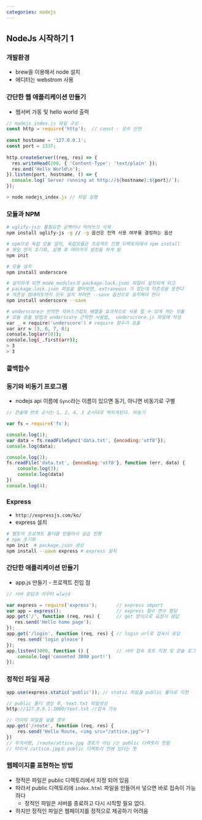 ```yaml
---
categories: nodejs
---
```


## NodeJs 시작하기 1

### 개발환경

* brew을 이용해서 node 설치
* 에디터는 webstrom 사용

### 간단한 웹 애플리케이션 만들기

* 웹서버 가동 및 hello world  출력

```javascript
// nodejs_index.js 파일 구성
const http = require('http');  // const : 상수 선언
 
const hostname = '127.0.0.1';
const port = 1337;
 
http.createServer((req, res) => {
  res.writeHead(200, { 'Content-Type': 'text/plain' });
  res.end('Hello World\n');
}).listen(port, hostname, () => {
  console.log(`Server running at http://${hostname}:${port}/`);
});

> node nodejs_index.js // 파일 실행
```

### 모듈과 NPM

```zsh
# uglify-js는 불필요한 공백이나 띄어쓰기 삭제
npm install uglify-js -g // -g 옵션은 전역 사용 여부를 결정하는 옵션

# npm으로 독립 모듈 설치, 독립모듈은 프로젝트 진행 디렉토리에서 npm install
# 제일 먼저 초기화, 실행 후 여러가지 설정을 하게 됨
npm init

# 모듈 설치
npm install underscore

# 설치하게 되면 mode_modules과 package-lock.json 파일이 설치되게 되고
# package-lock.json 파일을 열어보면, extraneous 가 있는데 의존성을 뜻한다
# 의존성 업데이트까지 모두 설치 하려면 --save 옵션으로 설치해야 한다
npm install underscore --save

# underscore는 빈약한 자바스크립트 배열을 효과적으로 사용 할 수 있게 하는 모듈
# 모듈 호출 방법과 underscore 간략한 사용법,  underscrore.js 파일에 작성
var _ = require('underscore') # require 함수가 호출
var arr = [3, 6, 7, 8];
console.log(arr[0]);
console.log(_.first(arr));
> 3
> 3
```

### 콜백함수

### 동기와 비동기 프로그램

* nodejs api 이름에 `Sync`라는 이름이 있으면 동기, 아니면 비동기로 구별

```javascript
// 콘솔에 번호 순서는 1, 2, 4, 3 순서대로 찍히게된다. 비동기

var fs = require('fs');

console.log(1);
var data = fs.readFileSync('data.txt', {encoding:'utf8'});
console.log(data);

console.log(2);
fs.readFile('data.txt', {encoding:'utf8'}, function (err, data) {
    console.log(3);
    console.log(data)
})
console.log(4);
```

### Express

* `http://expressjs.com/ko/`
* express 설치

```zsh
# 별도의 프로젝트 폴더를 만들어서 실습 진행
# npm 초기화
npm init  # package.json 생성
npm install --save express # express 설치
```

### 간단한 애플리케이션 만들기

* app.js 만들기 - 프로젝트 진입 점

```javascript
// 서버 응답과 라우터 wlwjd

var express = require('express');		// express import
var app = express();					// express 함수 변수 할당
app.get('/', function (req, res) {		// get 방식으로 요청시 응답
   res.send('Hello home page');
});
app.get('/login', function (req, res) {	// login url로 접속시 응답
    res.send('login please')
});
app.listen(3000, function () {			// 서버 접속 포트 지정 및 콘솔 로그
    console.log('conneted 3000 port!')
});
```

### 정적인 파일 제공

```javascript
app.use(express.static('public')); // static 파일을 public 폴더로 지정

// public 폴더 생성 후, text.txt 파일생성
http://127.0.0.1:3000/text.txt //접속 가능

// 이미지 파일을 넣을 경우
app.get('/route', function (req, res) {
    res.send('Hello Route, <img src="/attice.jpg">')
})
// 주의사항, /route/attice.jpg 경로가 아님 /는 public 디렉토리 뜻함
// 따라서 /attice.jpg도 public 디렉토리 안에 있다는 뜻
```
### 웹페이지를 표현하는 방법

* 정적은 파일은 public 디렉토리에서 지정 되어 있음
* 따라서 public 디렉토리에 `index.html` 파일을 만들어서 넣으면 바로 접속이 가능하다
  * 정적인 파일은 서버를 종료하고 다시 시작할 필요 없다.
* 하지만 정적인 파일은 웹페이지를 정적으로 제공하기 어려움